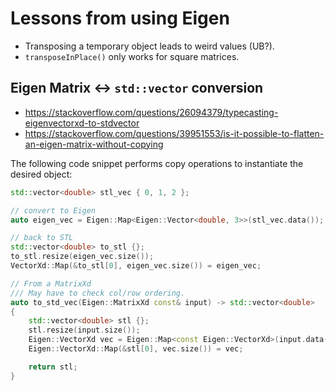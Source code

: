 # Lessons from using Eigen

- Transposing a temporary object leads to weird values (UB?). 
- `transposeInPlace()` only works for square matrices.

## Eigen Matrix ↔ `std::vector` conversion

- https://stackoverflow.com/questions/26094379/typecasting-eigenvectorxd-to-stdvector
- https://stackoverflow.com/questions/39951553/is-it-possible-to-flatten-an-eigen-matrix-without-copying


The following code snippet performs copy operations to instantiate the desired object:

```cpp
std::vector<double> stl_vec { 0, 1, 2 };

// convert to Eigen
auto eigen_vec = Eigen::Map<Eigen::Vector<double, 3>>(stl_vec.data());

// back to STL
std::vector<double> to_stl {};
to_stl.resize(eigen_vec.size());
VectorXd::Map(&to_stl[0], eigen_vec.size()) = eigen_vec;

// From a MatrixXd
/// May have to check col/row ordering.
auto to_std_vec(Eigen::MatrixXd const& input) -> std::vector<double>
{
    std::vector<double> stl {};
    stl.resize(input.size());
    Eigen::VectorXd vec = Eigen::Map<const Eigen::VectorXd>(input.data(), input.size());
    Eigen::VectorXd::Map(&stl[0], vec.size()) = vec;

    return stl;
}
```


